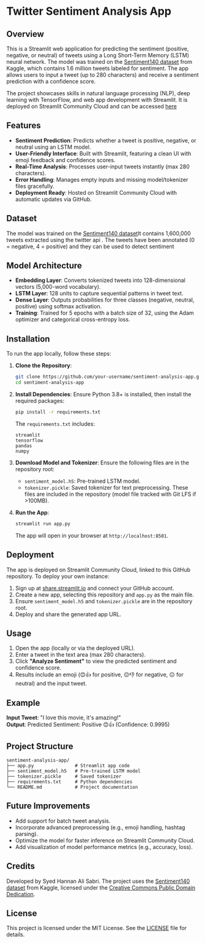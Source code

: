 # Twitter Sentiment Analysis App

## Overview
This is a Streamlit web application for predicting the sentiment (positive, negative, or neutral) of tweets using a Long Short-Term Memory (LSTM) neural network. The model was trained on the [Sentiment140 dataset](https://www.kaggle.com/datasets/kazanova/sentiment140) from Kaggle, which contains 1.6 million tweets labeled for sentiment. The app allows users to input a tweet (up to 280 characters) and receive a sentiment prediction with a confidence score.

The project showcases skills in natural language processing (NLP), deep learning with TensorFlow, and web app development with Streamlit. It is deployed on Streamlit Community Cloud and can be accessed [here](https://sentimentanalysisbyhannan.streamlit.app) 
## Features
- **Sentiment Prediction**: Predicts whether a tweet is positive, negative, or neutral using an LSTM model.
- **User-Friendly Interface**: Built with Streamlit, featuring a clean UI with emoji feedback and confidence scores.
- **Real-Time Analysis**: Processes user-input tweets instantly (max 280 characters).
- **Error Handling**: Manages empty inputs and missing model/tokenizer files gracefully.
- **Deployment Ready**: Hosted on Streamlit Community Cloud with automatic updates via GitHub.

## Dataset
The model was trained on the [Sentiment140 dataset](https://www.kaggle.com/datasets/abhi8923shriv/sentiment-analysis-dataset)It contains 1,600,000 tweets extracted using the twitter api . The tweets have been annotated (0 = negative, 4 = positive) and they can be used to detect sentiment

## Model Architecture
- **Embedding Layer**: Converts tokenized tweets into 128-dimensional vectors (5,000-word vocabulary).
- **LSTM Layer**: 128 units to capture sequential patterns in tweet text.
- **Dense Layer**: Outputs probabilities for three classes (negative, neutral, positive) using softmax activation.
- **Training**: Trained for 5 epochs with a batch size of 32, using the Adam optimizer and categorical cross-entropy loss.

## Installation
To run the app locally, follow these steps:

1. **Clone the Repository**:
   ```bash
   git clone https://github.com/your-username/sentiment-analysis-app.git
   cd sentiment-analysis-app
   ```

2. **Install Dependencies**:
   Ensure Python 3.8+ is installed, then install the required packages:
   ```bash
   pip install -r requirements.txt
   ```
   The `requirements.txt` includes:
   ```
   streamlit
   tensorflow
   pandas
   numpy
   ```

3. **Download Model and Tokenizer**:
   Ensure the following files are in the repository root:
   - `sentiment_model.h5`: Pre-trained LSTM model.
   - `tokenizer.pickle`: Saved tokenizer for text preprocessing.
   These files are included in the repository (model file tracked with Git LFS if >100MB).

4. **Run the App**:
   ```bash
   streamlit run app.py
   ```
   The app will open in your browser at `http://localhost:8501`.

## Deployment
The app is deployed on Streamlit Community Cloud, linked to this GitHub repository. To deploy your own instance:
1. Sign up at [share.streamlit.io](https://share.streamlit.io) and connect your GitHub account.
2. Create a new app, selecting this repository and `app.py` as the main file.
3. Ensure `sentiment_model.h5` and `tokenizer.pickle` are in the repository root.
4. Deploy and share the generated app URL.

## Usage
1. Open the app (locally or via the deployed URL).
2. Enter a tweet in the text area (max 280 characters).
3. Click **"Analyze Sentiment"** to view the predicted sentiment and confidence score.
4. Results include an emoji (😊👍 for positive, 😔👎 for negative, 😐 for neutral) and the input tweet.

## Example
**Input Tweet**: "I love this movie, it's amazing!"  
**Output**: Predicted Sentiment: Positive 😊👍 (Confidence: 0.9995)

## Project Structure
```
sentiment-analysis-app/
├── app.py               # Streamlit app code
├── sentiment_model.h5   # Pre-trained LSTM model
├── tokenizer.pickle     # Saved tokenizer
├── requirements.txt     # Python dependencies
└── README.md            # Project documentation
```

## Future Improvements
- Add support for batch tweet analysis.
- Incorporate advanced preprocessing (e.g., emoji handling, hashtag parsing).
- Optimize the model for faster inference on Streamlit Community Cloud.
- Add visualization of model performance metrics (e.g., accuracy, loss).

## Credits
Developed by Syed Hannan Ali Sabri. The project uses the [Sentiment140 dataset](https://www.kaggle.com/datasets/kazanova/sentiment140) from Kaggle, licensed under the [Creative Commons Public Domain Dedication](https://creativecommons.org/publicdomain/zero/1.0/).

## License
This project is licensed under the MIT License. See the [LICENSE](LICENSE) file for details.
